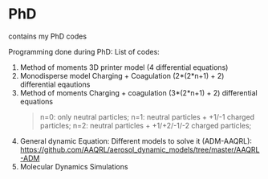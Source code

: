 # PhD
contains my PhD codes

Programming done during PhD:
List of codes:
1. Method of moments 3D printer model (4 differential equations) 
2. Monodisperse model Charging + Coagulation (2*(2*n+1) + 2) differential eqautions
3. Method of moments Charging + coagulation (3*(2*n+1) + 2) differential equations
   > n=0: only neutral particles;
   > n=1: neutral particles + +1/-1 charged particles;
   > n=2: neutral particles + +1/+2/-1/-2 charged particles;
4. General dynamic Equation: Different models to solve it (ADM-AAQRL): https://github.com/AAQRL/aerosol_dynamic_models/tree/master/AAQRL-ADM
5. Molecular Dynamics Simulations
